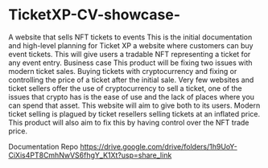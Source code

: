 # TicketXP-CV-showcase-
A website that sells NFT tickets to events
This is the initial documentation and high-level planning for Ticket XP a website where customers can buy event tickets. This will give users a tradable NFT representing a ticket for any event entry.
Business case
This product will be fixing two issues with modern ticket sales. Buying tickets with cryptocurrency and fixing or controlling the price of a ticket after the initial sale.
Very few websites and ticket sellers offer the use of cryptocurrency to sell a ticket, one of the issues that crypto has is the ease of use and the lack of places where you can spend that asset. This website will aim to give both to its users.
Modern ticket selling is plagued by ticket resellers selling tickets at an inflated price. This product will also aim to fix this by having control over the NFT trade price.

Documentation Repo
https://drive.google.com/drive/folders/1h9UoY-CiXis4PT8CmhNwVS6fhgY_K1Xt?usp=share_link
